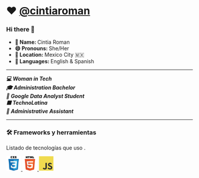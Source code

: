 # ♥️ [@cintiaroman](https://www.linkedin.com/in/cintia-roman-mkt//)


### Hi there 👋
<ul>

<li><b>👤 Name:  </b> Cintia Roman </li>
<li><b>😄 Pronouns: </b>  She/Her </li>
<li><b>📍 Location:  </b> Mexico City 🇲🇽 </li>
<li><b>📣 Languages: </b>  English & Spanish </li>

</ul>

_________________
  <p align="left"><i><b>
  💻 Woman in Tech<br>
  🎓 Administration Bachelor<br>
  🔴 Google Data Analyst Student<br>
  🟪 TechnoLatina<br>
  🤎 Administrative Assistant<br>
  </i></b></p>

  _________________

  ### 🛠 Frameworks y herramientas

Listado de tecnologías que uso .

<a href="https://www.w3schools.com/css/" target="_blank"> <img src="https://raw.githubusercontent.com/devicons/devicon/master/icons/css3/css3-original-wordmark.svg" alt="css3" width="40" height="40"/> </a>
	<a href="https://www.w3.org/html/" target="_blank"> <img src="https://raw.githubusercontent.com/devicons/devicon/master/icons/html5/html5-original-wordmark.svg" alt="html5" width="40" height="40"/> </a>
	<a href="https://developer.mozilla.org/en-US/docs/Web/JavaScript" target="_blank"> <img src="https://raw.githubusercontent.com/devicons/devicon/master/icons/javascript/javascript-original.svg" alt="javascript" width="40" height="40"/> </a>
